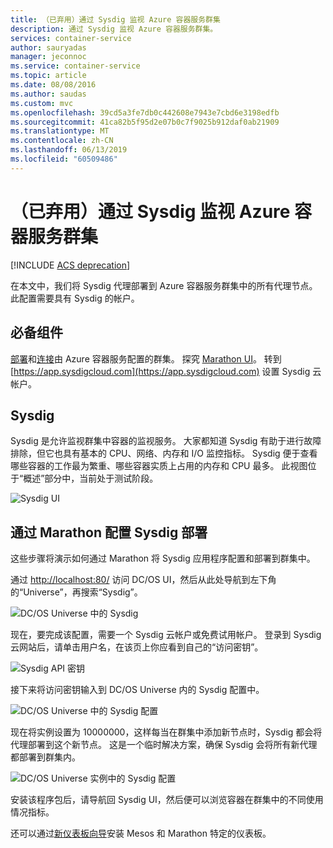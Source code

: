 ```yaml
---
title: （已弃用）通过 Sysdig 监视 Azure 容器服务群集
description: 通过 Sysdig 监视 Azure 容器服务群集。
services: container-service
author: sauryadas
manager: jeconnoc
ms.service: container-service
ms.topic: article
ms.date: 08/08/2016
ms.author: saudas
ms.custom: mvc
ms.openlocfilehash: 39cd5a3fe7db0c442608e7943e7cbd6e3198edfb
ms.sourcegitcommit: 41ca82b5f95d2e07b0c7f9025b912daf0ab21909
ms.translationtype: MT
ms.contentlocale: zh-CN
ms.lasthandoff: 06/13/2019
ms.locfileid: "60509486"
---
```

# <a name="deprecated-monitor-an-azure-container-service-cluster-with-sysdig"></a>（已弃用）通过 Sysdig 监视 Azure 容器服务群集

[!INCLUDE [ACS deprecation](../../../includes/container-service-deprecation.md)]

在本文中，我们将 Sysdig 代理部署到 Azure 容器服务群集中的所有代理节点。 此配置需要具有 Sysdig 的帐户。 

## <a name="prerequisites"></a>必备组件
[部署](container-service-deployment.md)和[连接](../container-service-connect.md)由 Azure 容器服务配置的群集。 探究 [Marathon UI](container-service-mesos-marathon-ui.md)。 转到 [https://app.sysdigcloud.com](https://app.sysdigcloud.com) 设置 Sysdig 云帐户。 

## <a name="sysdig"></a>Sysdig
Sysdig 是允许监视群集中容器的监视服务。 大家都知道 Sysdig 有助于进行故障排除，但它也具有基本的 CPU、网络、内存和 I/O 监控指标。 Sysdig 便于查看哪些容器的工作最为繁重、哪些容器实质上占用的内存和 CPU 最多。 此视图位于“概述”部分中，当前处于测试阶段。 

![Sysdig UI](./media/container-service-monitoring-sysdig/sysdig6.png) 

## <a name="configure-a-sysdig-deployment-with-marathon"></a>通过 Marathon 配置 Sysdig 部署
这些步骤将演示如何通过 Marathon 将 Sysdig 应用程序配置和部署到群集中。 

通过 [http://localhost:80/](http://localhost:80/) 访问 DC/OS UI，然后从此处导航到左下角的“Universe”，再搜索“Sysdig”。

![DC/OS Universe 中的 Sysdig](./media/container-service-monitoring-sysdig/sysdig1.png)

现在，要完成该配置，需要一个 Sysdig 云帐户或免费试用帐户。 登录到 Sysdig 云网站后，请单击用户名，在该页上你应看到自己的“访问密钥”。 

![Sysdig API 密钥](./media/container-service-monitoring-sysdig/sysdig2.png) 

接下来将访问密钥输入到 DC/OS Universe 内的 Sysdig 配置中。 

![DC/OS Universe 中的 Sysdig 配置](./media/container-service-monitoring-sysdig/sysdig3.png)

现在将实例设置为 10000000，这样每当在群集中添加新节点时，Sysdig 都会将代理部署到这个新节点。 这是一个临时解决方案，确保 Sysdig 会将所有新代理都部署到群集内。 

![DC/OS Universe 实例中的 Sysdig 配置](./media/container-service-monitoring-sysdig/sysdig4.png)

安装该程序包后，请导航回 Sysdig UI，然后便可以浏览容器在群集中的不同使用情况指标。 

还可以通过[新仪表板向导](https://app.sysdigcloud.com/#/dashboards/new)安装 Mesos 和 Marathon 特定的仪表板。
